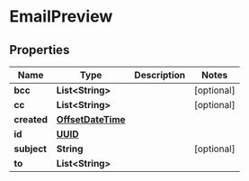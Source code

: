 
# EmailPreview

## Properties
Name | Type | Description | Notes
------------ | ------------- | ------------- | -------------
**bcc** | **List&lt;String&gt;** |  |  [optional]
**cc** | **List&lt;String&gt;** |  |  [optional]
**created** | [**OffsetDateTime**](OffsetDateTime.md) |  | 
**id** | [**UUID**](UUID.md) |  | 
**subject** | **String** |  |  [optional]
**to** | **List&lt;String&gt;** |  | 



